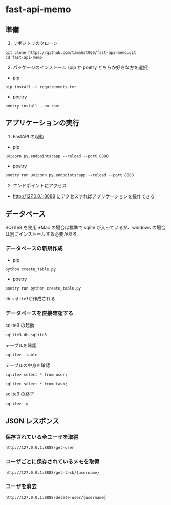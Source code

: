 # fast-api-memo

## 準備

1. リポジトリのクローン

```
git clone https://github.com/tamahst000/fast-api-memo.git
cd fast-api-memo
```

2. パッケージのインストール (pip か poetry どちらか好きな方を選択)

- pip

```
pip install -r requirements.txt
```

- poetry

```
poetry install --no-root
```

## アプリケーションの実行

1. FastAPI の起動

- pip

```
uvicorn py.endpoints:app --reload --port 8888
```

- poetry

```
poetry run uvicorn py.endpoints:app --reload --port 8888
```

2. エンドポイントにアクセス

- http://127.0.0.1:8888 にアクセスすればアプリケーションを操作できる

## データベース

SQLite3 を使用 ※Mac の場合は標準で sqlite が入っているが、windows の場合は別にインストールする必要がある

### データベースの新規作成

- pip

```
python create_table.py
```

- poetry

```
poetry run python create_table.py
```

`db.sqlite3`が作成される

### データベースを直接確認する

sqlite3 の起動

```
sqlite3 db.sqlite3
```

テーブルを確認

```
sqlite> .table
```

テーブルの中身を確認

```
sqlite> select * from user;

sqlite> select * from task;
```

sqlite3 の終了

```
sqlite> .q
```

## JSON レスポンス

### 保存されている全ユーザを取得

```
http://127.0.0.1:8888/get-user
```

### ユーザごとに保存されているメモを取得

```
http://127.0.0.1:8888/get-task/{username}
```

### ユーザを消去

```
http://127.0.0.1:8888/delete-user/{username}
```
